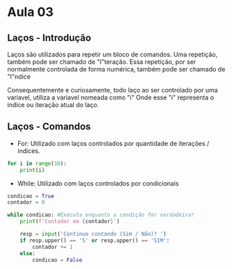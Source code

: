 # Aula 03

## Laços - Introdução
Laços são utilizados para repetir um bloco de comandos.
Uma repetição, também pode ser chamado de "I"teração.
Essa repetição, por ser normalmente controlada de forma numérica, também pode ser chamado de "I"ndice

Consequentemente e curiosamente, todo laço ao ser controlado por uma variavel, utiliza a variavel nomeada como "i"
Onde esse "i" representa o indice ou iteração atual do laço.

## Laços - Comandos
- For: Utilizado com laços controlados por quantidade de iterações / indices.
```python
for i in range(10):
    print(i)
```

- While: Utilizado com laços controlados por condicionais
```python
condicao = True
contador = 0

while condicao: #Executa enquanto a condição for verdadeira!
    print(f'Contador em {contador}')

    resp = input('Continuo contando (Sim / Não)? ')
    if resp.upper() == 'S' or resp.upper() == 'SIM':
        contador += 1
    else:
        condicao = False    
```